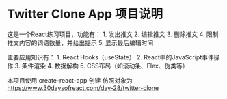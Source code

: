 # Twitter Clone App 项目说明

这是一个React练习项目，功能有：
    1. 发出推文
    2. 编辑推文
    3. 删除推文
    4. 限制推文内容的词语数量，并给出提示
    5. 显示最后编辑时间

主要应用知识有：
    1. React Hooks（useState）
    2. React中的JavaScript事件操作
    3. 条件渲染
    4. 数据解构
    5. CSS布局（如滚动条、Flex、伪类等）

本项目使用 create-react-app 创建
仿照对象为 https://www.30daysofreact.com/day-28/twitter-clone